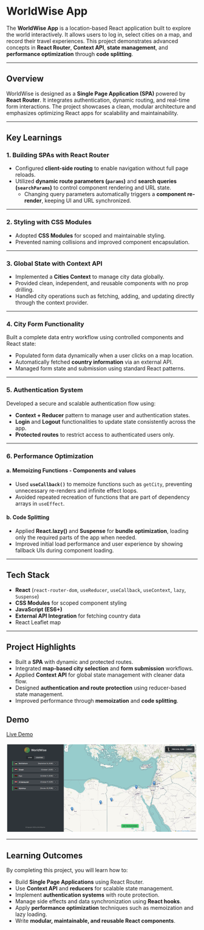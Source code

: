 # WorldWise App

The **WorldWise App** is a location-based React application built to explore the world interactively. It allows users to log in, select cities on a map, and record their travel experiences. This project demonstrates advanced concepts in **React Router**, **Context API**, **state management**, and **performance optimization** through **code splitting**.

---
## Overview

WorldWise is designed as a **Single Page Application (SPA)** powered by **React Router**. It integrates authentication, dynamic routing, and real-time form interactions. The project showcases a clean, modular architecture and emphasizes optimizing React apps for scalability and maintainability.

---
## Key Learnings

### 1. Building SPAs with React Router

- Configured **client-side routing** to enable navigation without full page reloads.
- Utilized **dynamic route parameters (`params`)** and **search queries (`searchParams`)** to control component rendering and URL state.
    - Changing query parameters automatically triggers a **component re-render**, keeping UI and URL synchronized.

---
### 2. Styling with CSS Modules

- Adopted **CSS Modules** for scoped and maintainable styling.
- Prevented naming collisions and improved component encapsulation.

---
### 3. Global State with Context API
- Implemented a **Cities Context** to manage city data globally.
- Provided clean, independent, and reusable components with no prop drilling.
- Handled city operations such as fetching, adding, and updating directly through the context provider.

---
### 4. City Form Functionality
Built a complete data entry workflow using controlled components and React state:
- Populated form data dynamically when a user clicks on a map location.
- Automatically fetched **country information** via an external API.
- Managed form state and submission using standard React patterns.

---
### 5. Authentication System
Developed a secure and scalable authentication flow using:
- **Context + Reducer** pattern to manage user and authentication states.
- **Login** and **Logout** functionalities to update state consistently across the app.
- **Protected routes** to restrict access to authenticated users only.

---
### 6. Performance Optimization
#### a. Memoizing Functions - Components and values
- Used **`useCallback()`** to memoize functions such as `getCity`, preventing unnecessary re-renders and infinite effect loops.
- Avoided repeated recreation of functions that are part of dependency arrays in `useEffect`.

#### b. Code Splitting
- Applied **React.lazy()** and **Suspense** for **bundle optimization**, loading only the required parts of the app when needed.
- Improved initial load performance and user experience by showing fallback UIs during component loading.

---
## Tech Stack

- **React** (`react-router-dom`, `useReducer`, `useCallback`, `useContext`, `lazy`, `Suspense`)
- **CSS Modules** for scoped component styling
- **JavaScript (ES6+)**
- **External API Integration** for fetching country data
- React Leaflet map

---
## Project Highlights

- Built a **SPA** with dynamic and protected routes.
- Integrated **map-based city selection** and **form submission** workflows.
- Applied **Context API** for global state management with cleaner data flow.
- Designed **authentication and route protection** using reducer-based state management.
- Improved performance through **memoization** and **code splitting**.

## Demo

[Live Demo]()

![screen](screen.png)

---
## Learning Outcomes

By completing this project, you will learn how to:
- Build **Single Page Applications** using React Router.
- Use **Context API** and **reducers** for scalable state management.
- Implement **authentication systems** with route protection.
- Manage side effects and data synchronization using **React hooks**.
- Apply **performance optimization** techniques such as memoization and lazy loading.
- Write **modular, maintainable, and reusable React components**.
